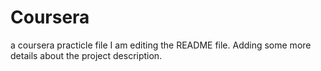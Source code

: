 # Coursera
a coursera practicle file
I am editing the README file. Adding some more details about the project description.
